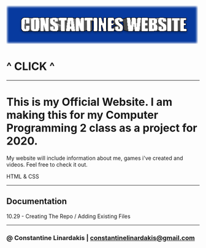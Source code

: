
[![Website](https://github.com/ConstantineLinardakis/OfficialWebsite/blob/main/THUMBNAIL.png)](https://constantinelinardakis.github.io/OfficialWebsite/Home.html)

# ^ CLICK  ^

___

# This is my Official Website. I am making this for my Computer Programming 2 class as a project for 2020.
My website will include information about me, games i've created and videos. Feel free to check it out.

<dl>
  <dt>HTML & CSS </dt>
</dl>

___

## Documentation
10.29 - Creating The Repo / Adding Existing Files

___

### @ Constantine Linardakis | constantinelinardakis@gmail.com


 
